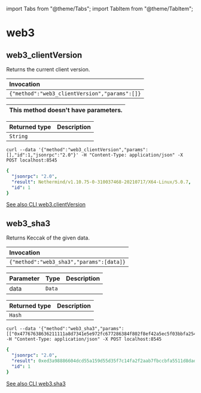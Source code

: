 import Tabs from "@theme/Tabs";
import TabItem from "@theme/TabItem";

# web3

## web3_clientVersion

Returns the current client version. 

| Invocation |
| :--- |
| `{"method":"web3_clientVersion","params":[]}` |

| This method doesn't have parameters. |
| :--- |

| Returned type | Description |
| :--- | :--- |
| `String` |  |

<Tabs>
<TabItem value="request" label="Request">

```
curl --data '{"method":"web3_clientVersion","params":[],"id":1,"jsonrpc":"2.0"}' -H "Content-Type: application/json" -X POST localhost:8545
```
</TabItem>
<TabItem label="Response" value="response">

```yaml
{
  "jsonrpc": "2.0",
  "result": Nethermind/v1.10.75-0-310037468-20210717/X64-Linux/5.0.7,
  "id": 1
}
```
</TabItem>
</Tabs>


[See also CLI web3.clientVersion](https://docs.nethermind.io/nethermind/nethermind-utilities/cli/web3#web3-clientversion)
## web3_sha3

Returns Keccak of the given data. 

| Invocation |
| :--- |
| `{"method":"web3_sha3","params":[data]}` |

| Parameter | Type | Description |
| :--- | :--- | :--- |
| data | `Data` |  |

| Returned type | Description |
| :--- | :--- |
| `Hash` |  |

<Tabs>
<TabItem value="request" label="Request">

```
curl --data '{"method":"web3_sha3","params":[["0x47767638636211111a8d7341e5e972fc677286384f802f8ef42a5ec5f03bbfa254cb01abc"]],"id":1,"jsonrpc":"2.0"}' -H "Content-Type: application/json" -X POST localhost:8545
```
</TabItem>
<TabItem label="Response" value="response">

```yaml
{
  "jsonrpc": "2.0",
  "result": 0xed3a98886604dcd55a159d55d35f7c14fa2f2aab7fbccbfa5511d8dadeea9442,
  "id": 1
}
```
</TabItem>
</Tabs>


[See also CLI web3.sha3](https://docs.nethermind.io/nethermind/nethermind-utilities/cli/web3#web3-sha3)

